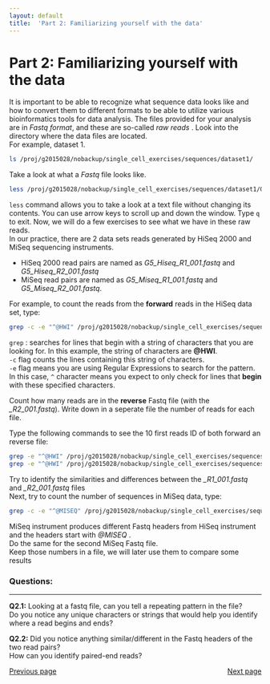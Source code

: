 ```yaml
---
layout: default
title:  'Part 2: Familiarizing yourself with the data'
---
```


# Part 2: Familiarizing yourself with the data

It is important to be able to recognize what sequence data looks like and how to convert them to different formats to be able to utilize various bioinformatics tools for data analysis. 
The files provided for your analysis are in _Fastq format_, and these are so-called _raw reads_&nbsp;. 
Look into the directory where the data files are located.  
For example, dataset 1.

```sh
ls /proj/g2015028/nobackup/single_cell_exercises/sequences/dataset1/
```

Take a look at what a _Fastq_ file looks like.

```sh
less /proj/g2015028/nobackup/single_cell_exercises/sequences/dataset1/G5_Hiseq_R1_001.fastq
```

```less``` command allows you to take a look at a text file without changing its contents. 
You can use arrow keys to scroll up and down the window. Type ```q``` to exit. 
Now, we will do a few exercises to see what we have in these raw reads.   
In our practice, there are 2 data sets reads generated by HiSeq 2000 and MiSeq sequencing instruments. 

* HiSeq 2000 read pairs are named as *G5_Hiseq_R1_001.fastq* and *G5_Hiseq_R2_001.fastq*  
* MiSeq read pairs are named as *G5_Miseq_R1_001.fastq* and *G5_Miseq_R2_001.fastq*.  

For example, to count the reads from the **forward** reads in the HiSeq data set, type:

```sh
grep -c -e "^@HWI" /proj/g2015028/nobackup/single_cell_exercises/sequences/dataset1/G5_Hiseq_R1_001.fastq
```

```grep``` : searches for lines that begin with a string of characters that you are looking for. In this example, the string of characters are __@HWI__.  
```-c``` flag counts the lines containing this string of characters.  
```-e``` flag means you are using Regular Expressions to search for the pattern.  
In this case, ```^``` character means you expect to only check for lines that __begin__ with these specified characters.  

Count how many reads are in the **reverse** Fastq file (with the *_R2_001.fastq*). 
Write down in a seperate file the number of reads for each file.  

Type the following commands to see the 10 first reads ID of both forward an reverse file:

```sh
grep -e "^@HWI" /proj/g2015028/nobackup/single_cell_exercises/sequences/dataset1/G5_Hiseq_R1_001.fastq | head
grep -e "^@HWI" /proj/g2015028/nobackup/single_cell_exercises/sequences/dataset1/G5_Hiseq_R2_001.fastq | head
```

Try to identify the similarities and differences between the *_R1_001.fastq* and *_R2_001.fastq* files  
Next, try to count the number of sequences in MiSeq data, type:

```sh
grep -c -e "^@MISEQ" /proj/g2015028/nobackup/single_cell_exercises/sequences/dataset2/G5_Miseq_R1_001.fastq
```

MiSeq instrument produces different Fastq headers from HiSeq instrument and the headers start with _@MISEQ_ .  
Do the same for the second MiSeq Fastq file.  
Keep those numbers in a file, we will later use them to compare some results

### Questions:
---

__Q2.1:__ Looking at a fastq file, can you tell a repeating pattern in the file?  
Do you notice any unique characters or strings that would help you identify where a read begins and ends?  

__Q2.2:__ Did you notice anything similar/different in the Fastq headers of the two read pairs?   
How can you identify paired-end reads?  


<div>
 <span style="float:left"><a class="btn btn-primary" href="connectToUppmax"> Previous page</a></span>
 <span style="float:right"><a class="btn btn-primary" href="scg_part3"> Next page</a></span>
</div>

<!---
Illumina produces paired-end reads that always come in pairs and have the same number of reads in each pair.
__Q2.3:__ (BONUS) Did you see where the actual DNA sequences are? Can you count how long the DNA sequences are?  
A quick example command to count the length of a DNA sequence:
```sh
echo "ACGTACGT" | awk '{print length($1)}'
head -n4  /proj/g2015028/nobackup/single_cell_exercises/sequences/dataset2/G5_Miseq_R1_001.fastq | sed -n 2p | awk '{print length($1)}'
```
-->
